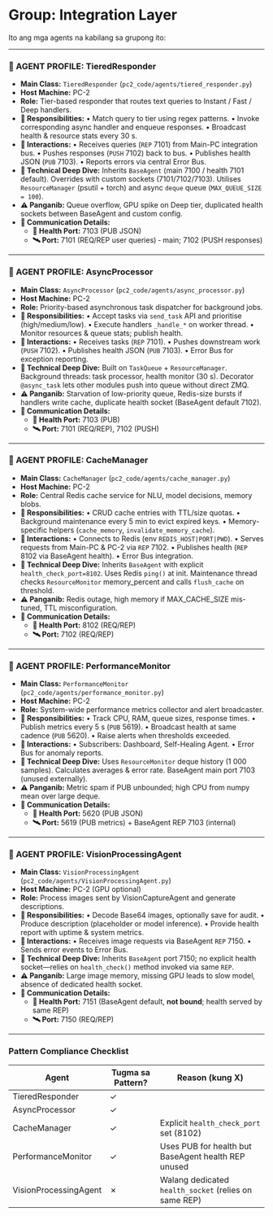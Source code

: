 # Group: Integration Layer

Ito ang mga agents na kabilang sa grupong ito:

---

### 🧠 AGENT PROFILE: TieredResponder
- **Main Class:** `TieredResponder` (`pc2_code/agents/tiered_responder.py`)
- **Host Machine:** PC-2
- **Role:** Tier-based responder that routes text queries to Instant / Fast / Deep handlers.
- **🎯 Responsibilities:**
  • Match query to tier using regex patterns.
  • Invoke corresponding async handler and enqueue responses.
  • Broadcast health & resource stats every 30 s.
- **🔗 Interactions:**
  • Receives queries (`REP` 7101) from Main-PC integration bus.
  • Pushes responses (`PUSH` 7102) back to bus.
  • Publishes health JSON (`PUB` 7103).
  • Reports errors via central Error Bus.
- **🧬 Technical Deep Dive:** Inherits `BaseAgent` (main 7100 / health 7101 default). Overrides with custom sockets (7101/7102/7103). Utilises `ResourceManager` (psutil + torch) and async `deque` queue (`MAX_QUEUE_SIZE = 100`).
- **⚠️ Panganib:** Queue overflow, GPU spike on Deep tier, duplicated health sockets between BaseAgent and custom config.
- **📡 Communication Details:**
  - **🔌 Health Port:** 7103 (PUB JSON)
  - **🛰️ Port:** 7101 (REQ/REP user queries) ‑ main; 7102 (PUSH responses)

---
### 🧠 AGENT PROFILE: AsyncProcessor
- **Main Class:** `AsyncProcessor` (`pc2_code/agents/async_processor.py`)
- **Host Machine:** PC-2
- **Role:** Priority-based asynchronous task dispatcher for background jobs.
- **🎯 Responsibilities:**
  • Accept tasks via `send_task` API and prioritise (high/medium/low).
  • Execute handlers `_handle_*` on worker thread.
  • Monitor resources & queue stats; publish health.
- **🔗 Interactions:**
  • Receives tasks (`REP` 7101).
  • Pushes downstream work (`PUSH` 7102).
  • Publishes health JSON (`PUB` 7103).
  • Error Bus for exception reporting.
- **🧬 Technical Deep Dive:** Built on `TaskQueue` + `ResourceManager`. Background threads: task processor, health monitor (30 s). Decorator `@async_task` lets other modules push into queue without direct ZMQ.
- **⚠️ Panganib:** Starvation of low-priority queue, Redis-size bursts if handlers write cache, duplicate health socket (BaseAgent default 7102).
- **📡 Communication Details:**
  - **🔌 Health Port:** 7103 (PUB)
  - **🛰️ Port:** 7101 (REQ/REP), 7102 (PUSH)

---
### 🧠 AGENT PROFILE: CacheManager
- **Main Class:** `CacheManager` (`pc2_code/agents/cache_manager.py`)
- **Host Machine:** PC-2
- **Role:** Central Redis cache service for NLU, model decisions, memory blobs.
- **🎯 Responsibilities:**
  • CRUD cache entries with TTL/size quotas.
  • Background maintenance every 5 min to evict expired keys.
  • Memory-specific helpers (`cache_memory`, `invalidate_memory_cache`).
- **🔗 Interactions:**
  • Connects to Redis (env `REDIS_HOST|PORT|PWD`).
  • Serves requests from Main-PC & PC-2 via `REP` 7102.
  • Publishes health (`REP` 8102 via BaseAgent health).
  • Error Bus integration.
- **🧬 Technical Deep Dive:** Inherits `BaseAgent` with explicit `health_check_port=8102`. Uses Redis `ping()` at init. Maintenance thread checks `ResourceMonitor` memory_percent and calls `flush_cache` on threshold.
- **⚠️ Panganib:** Redis outage, high memory if MAX_CACHE_SIZE mis-tuned, TTL misconfiguration.
- **📡 Communication Details:**
  - **🔌 Health Port:** 8102 (REQ/REP)
  - **🛰️ Port:** 7102 (REQ/REP)

---
### 🧠 AGENT PROFILE: PerformanceMonitor
- **Main Class:** `PerformanceMonitor` (`pc2_code/agents/performance_monitor.py`)
- **Host Machine:** PC-2
- **Role:** System-wide performance metrics collector and alert broadcaster.
- **🎯 Responsibilities:**
  • Track CPU, RAM, queue sizes, response times.
  • Publish metrics every 5 s (`PUB` 5619).
  • Broadcast health at same cadence (`PUB` 5620).
  • Raise alerts when thresholds exceeded.
- **🔗 Interactions:**
  • Subscribers: Dashboard, Self-Healing Agent.
  • Error Bus for anomaly reports.
- **🧬 Technical Deep Dive:** Uses `ResourceMonitor` deque history (1 000 samples). Calculates averages & error rate. BaseAgent main port 7103 (unused externally).
- **⚠️ Panganib:** Metric spam if PUB unbounded; high CPU from numpy mean over large deque.
- **📡 Communication Details:**
  - **🔌 Health Port:** 5620 (PUB JSON)
  - **🛰️ Port:** 5619 (PUB metrics) + BaseAgent REP 7103 (internal)

---
### 🧠 AGENT PROFILE: VisionProcessingAgent
- **Main Class:** `VisionProcessingAgent` (`pc2_code/agents/VisionProcessingAgent.py`)
- **Host Machine:** PC-2 (GPU optional)
- **Role:** Process images sent by VisionCaptureAgent and generate descriptions.
- **🎯 Responsibilities:**
  • Decode Base64 images, optionally save for audit.
  • Produce description (placeholder or model inference).
  • Provide health report with uptime & system metrics.
- **🔗 Interactions:**
  • Receives image requests via BaseAgent `REP` 7150.
  • Sends error events to Error Bus.
- **🧬 Technical Deep Dive:** Inherits `BaseAgent` port 7150; no explicit health socket—relies on `health_check()` method invoked via same `REP`.
- **⚠️ Panganib:** Large image memory, missing GPU leads to slow model, absence of dedicated health socket.
- **📡 Communication Details:**
  - **🔌 Health Port:** 7151 (BaseAgent default, **not bound**; health served by same REP)
  - **🛰️ Port:** 7150 (REQ/REP)

---
### Pattern Compliance Checklist
| Agent | Tugma sa Pattern? | Reason (kung X) |
|-------|-------------------|-----------------|
| TieredResponder | ✓ | |
| AsyncProcessor | ✓ | |
| CacheManager | ✓ | Explicit `health_check_port` set (8102) |
| PerformanceMonitor | ✓ | Uses PUB for health but BaseAgent health REP unused |
| VisionProcessingAgent | ✗ | Walang dedicated `health_socket` (relies on same REP) |

